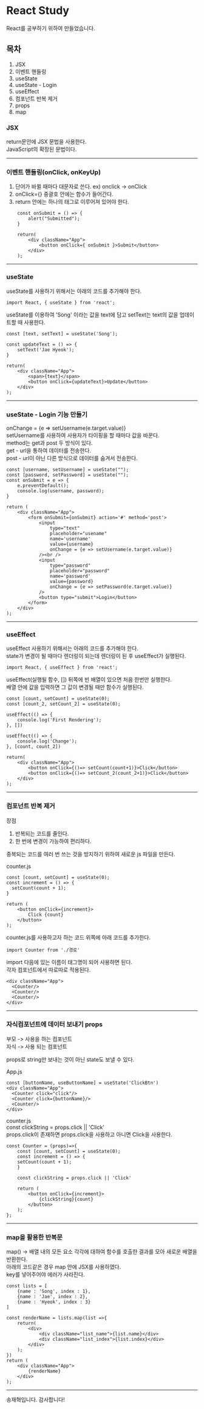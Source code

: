 # React Study

React를 공부하기 위하여 만들었습니다.    

## 목차
1. JSX
2. 이벤트 핸들링
3. useState
4. useState - Login
5. useEffect
6. 컴포넌트 반복 제거
7. props
8. map

### JSX
return문안에 JSX 문법을 사용한다.    
JavaScript의 확장된 문법이다.     

<hr />

### 이벤트 핸들링(onClick, onKeyUp)

1. 단어가 바뀔 때마다 대문자로 쓴다. ex) onclick -> onClick     
2. onClick={}   중괄호 안에는 함수가 들어간다.     
3. return 안에는 하나의 태그로 이루어져 있어야 한다.      

```
    const onSubmit = () => {
        alert("Submitted");
    }

    return(
        <div className="App">
            <button onClick={ onSubmit }>Submit</button>
        </div>
    );
```

<hr />

### useState

useState를 사용하기 위해서는 아래의 코드를 추가해야 한다.    

    import React, { useState } from 'react';

useState를 이용하여 'Song' 이라는 값을 text에 담고 setText는 text의 값을 업데이트할 때 사용한다.    

    const [text, setText] = useState('Song');
    
    const updateText = () => {
        setText('Jae Hyeok');
    }

    return(
        <div className="App">
            <span>{text}</span>
            <button onClick={updateText}>Update</button>
        </div>
    );

<hr />

### useState - Login 기능 만들기

onChange = {e => setUsername(e.target.value)}      
setUsername를 사용하여 사용자가 타이핑을 할 때마다 값을 바꾼다.    
method는 get과 post 두 방식이 있다.      
get - url을 통하여 데이터를 전송한다.      
post - url이 아닌 다른 방식으로 데이터를 숨겨서 전송한다.      

    const [username, setUsername] = useState("");
    const [password, setPassword] = useState("");
    const onSubmit = e => {
        e.preventDefault();
        console.log(username, password);
    }

    return (
        <div className="App">
            <form onSubmit={onSubmit} action='#' method='post'>
                <input
                    type="text"
                    placeholder="usename"
                    name='username'
                    value={username}
                    onChange = {e => setUsername(e.target.value)}
                /><br />
                <input
                    type="password"
                    placeholder="password"
                    name='password'
                    value={password}
                    onChange = {e => setPassword(e.target.value)}
                />
                <button type="submit">Login</button>
            </form>
        </div>
    );


<hr />

### useEffect

useEffect 사용하기 위해서는 아래의 코드를 추가해야 한다.     
state가 변경이 될 때마다 렌더링이 되는데 렌더링이 된 후 useEffect가 실행된다.      

    import React, { useEffect } from 'react';


useEffect(실행될 함수, []) 뒤쪽에 빈 배열이 있으면 처음 한번만 실행한다.     
배열 안에 값을 입력하면 그 값이 변경될 때만 함수가 실행된다.     

    const [count, setCount] = useState(0);
    const [count_2, setCount_2] = useState(0);

    useEffect(() => {
        console.log('First Rendering');
    }, [])

    useEffect(() => {
        console.log('Change');
    }, [count, count_2])

    return(
        <div className="App">
            <button onClick={()=> setCount(count+1)}>Click</button>
            <button onClick={()=> setCount_2(count_2+1)}>Click</button>
        </div>
    );


<hr />

### 컴포넌트 반복 제거

장점   

1. 반복되는 코드를 줄인다.     
2. 한 번에 변경이 가능하여 편리하다.    

중복되는 코드를 여러 번 쓰는 것을 방지하기 위하여 새로운 js 파일을 만든다.      

counter.js

    const [count, setCount] = useState(0);
    const increment = () => {
      setCount(count + 1);
    }
    
    return (
        <button onClick={increment}>
            Click {count}
        </button>
    );

counter.js를 사용하고자 하는 코드 위쪽에 아래 코드를 추가한다.      

    import Counter from './경로'

import 다음에 있는 이름이 태그명이 되어 사용하면 된다.       
각자 컴포넌트에서 따로따로 적용된다.      

    <div className="App">
      <Counter/>
      <Counter/>
      <Counter/>
    </div>


<hr />

### 자식컴포넌트에 데이터 보내기 props

부모 -> 사용을 하는 컴포넌트    
자식 -> 사용 되는 컴포넌트    

props로 string만 보내는 것이 아닌 state도 보낼 수 있다.

App.js

    const [buttonName, useButtonName] = useState('ClickBtn')
    <div className="App">
      <Counter click="click"/>
      <Counter click={buttonName}/>
      <Counter/>
    </div>


counter.js        
const clickString = props.click || 'Click'       
props.click이 존재하면 props.click을 사용하고 아니면 Click을 사용한다.      

    const Counter = (props)=>{
        const [count, setCount] = useState(0);
        const increment = () => {
        setCount(count + 1);
        }

        const clickString = props.click || 'Click'
        
        return (
            <button onClick={increment}>
                {clickString}{count}
            </button>
        );
    };


<hr />

### map을 활용한 반복문

map() -> 배열 내의 모든 요소 각각에 대하여 함수를 호출한 결과를 모아 새로운 배열을 반환한다.     
아래의 코드같은 경우 map 안에 JSX를 사용하였다.    
key를 넣어주어야 에러가 사라진다.

    const lists = [
        {name : 'Song', index : 1},
        {name : 'Jae', index : 2},
        {name : 'Hyeok', index : 3}
    ]

    const renderName = lists.map(list =>{
        return(
            <div>
                <div className="list_name">{list.name}</div>
                <div className="list_index">{list.index}</div>
            </div>
        );
    })
    return (
        <div className="App">
            {renderName}
        </div>
    );


<hr />

송재혁입니다.
감사합니다!